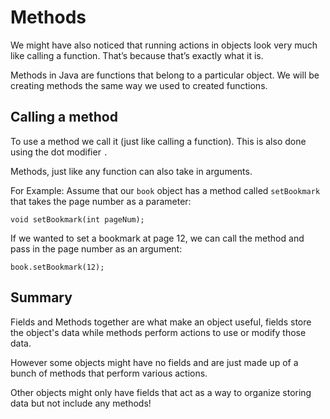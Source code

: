 # Methods

We might have also noticed that running actions in objects look very much like calling a function. That’s because that’s exactly what it is.

Methods in Java are functions that belong to a particular object. We will be creating methods the same way we used to created functions.

## Calling a method

To use a method we call it (just like calling a function). This is also done using the dot modifier <code>.</code>

Methods, just like any function can also take in arguments. 

For Example: Assume that our <code>book</code> object has a method called <code>setBookmark</code> that takes the page number as a parameter:

<code>void setBookmark(int pageNum);</code>

If we wanted to set a bookmark at page 12, we can call the method and pass in the page number as an argument:

<code>book.setBookmark(12);</code>

## Summary

Fields and Methods together are what make an object useful, fields store the object's data while methods perform actions to use or modify those data.

However some objects might have no fields and are just made up of a bunch of methods that perform various actions.

Other objects might only have fields that act as a way to organize storing data but not include any methods!
